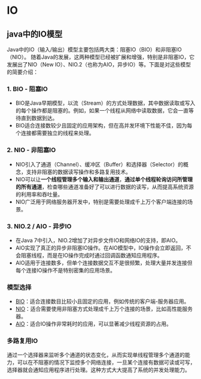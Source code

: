 # IO

## java中的IO模型
Java中的IO（输入/输出）模型主要包括两大类：阻塞IO（BIO）和非阻塞IO（NIO）。
随着Java的发展，这两种模型已经被扩展和增强，特别是非阻塞IO，它发展出了NIO（New IO）、NIO.2（也称为AIO，异步IO）等。下面是对这些模型的简要介绍：

### 1. BIO - 阻塞IO
- BIO是Java早期模型，以流（Stream）的方式处理数据，其中数据读取或写入的每个操作都是阻塞的。例如，如果一个线程从网络中读取数据，它会一直等待直到数据到达。
- BIO适合连接数较少且固定的应用架构，但在高并发环境下性能不佳，因为每个连接都需要独立的线程来处理。

### 2. NIO - 非阻塞IO
- NIO引入了通道（Channel）、缓冲区（Buffer）和选择器（Selector）的概念，支持非阻塞的数据读写操作和多路复用技术。
- NIO可以让**一个线程管理多个输入和输出通道**，**通过单个线程轮询访问所管理的所有通道**，检查哪些通道准备好了可以进行数据的读写，从而提高系统资源的利用率和吞吐量。
- NIO广泛用于网络服务器开发中，特别是需要处理成千上万个客户端连接的场景。

### 3. NIO.2 / AIO - 异步IO
- 在Java 7中引入，NIO.2增加了对异步文件IO和网络IO的支持，即AIO。
- AIO实现了真正的异步非阻塞IO操作。在AIO模型中，IO操作会立即返回，不会阻塞线程，而是在IO操作完成时通过回调函数通知应用程序。
- AIO适用于连接数多，但单个连接数据交互不是很频繁，处理大量并发连接但每个连接IO操作不是特别密集的应用场景。


### 模型选择
- [BIO](./BIO.md)：适合连接数目比较小且固定的应用，例如传统的客户端-服务器应用。
- [NIO](./NIO.md)：适合需要使用非阻塞方式处理成千上万个连接的场景，比如高性能服务器。
- [AIO](./AIO.md)：适合IO操作非常耗时的应用，可以显著减少线程资源的占用。

### 多路复用IO

通过一个选择器来监听多个通道的状态变化，从而实现单线程管理多个通道的能力，可以在不阻塞的情况下监控多个网络连接，一旦某个连接有数据可读或可写，
选择器就会通知应用程序进行处理。这种方式大大提高了系统的并发处理能力。


